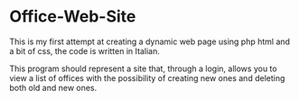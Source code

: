 # Office-Web-Site 

This is my first attempt at creating a dynamic web page using php html and a bit of css, the code is written in Italian. 

This program should represent a site that, through a login, allows you to view a list of offices with the possibility of creating new ones and deleting both old and new ones.
